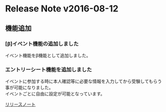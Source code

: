 # Release Note v2016-08-12

## 機能追加

### [β]イベント機能の追加しました
イベント機能をβ機能として追加しました。

### エントリーシート機能を追加しました
イベントに参加する時に本人確認等に必要な情報を入力してから受験してもらう事が可能になりました。  
イベントごとに自由に設定が可能となっています。

[リリースノート](./index.md)
